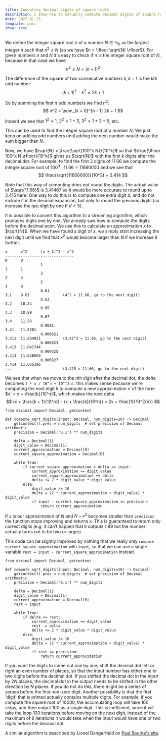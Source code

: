 ```yaml
---
title: Computing decimal digits of square roots
description: I show how to manually compute decimal digits of square roots.
date: 2023-01-23
template: post
show: true
---
```


We define the integer square root $n$ of a number $N \in \mathbb{N}_0$ as the largest integer $n$ such that $n^2 \leq N$ (so we have $n = \lfloor \sqrt{N} \rfloor$). For given numbers $n$ and $N$ it's easy to check if $n$ is the integer square root of $N$, because in that case we have
$$ n^2 \leq N < (n + 1)^2 $$

The difference of the square of two consecutive numbers $k, k + 1$ is the $k$th odd number:
$$ (k + 1)^2 - k^2 = 2k + 1 $$

So by summing the first $n$ odd numbers we find $n^2$:
$$ n^2 = \sum_{k = 0}^{n - 1} 2k + 1 $$

Indeed we see that $1^2 = 1$, $2^2 = 1 + 3$, $3^2 = 1 + 3 + 5$, etc.

This can be used to find the integer square root of a number $N$; We just keep on adding odd numbers until adding the next number would make the sum bigger than $N$.

Now, we have $\sqrt{N} = \frac{\sqrt{100^k N}}{10^k}$ so that $\frac{\lfloor 100^k N \rfloor}{10^k}$ gives us $\sqrt{N}$ with the first $k$ digits after the decimal dot. For example, to find the first 3 digits of $11.66$ we compute the integer square root of $100^3 \cdot 11.66 = 11660000$ and we see that
$$ \frac{\sqrt{11660000}}{10^3} = 3.414 $$

Note that this way of computing does not round the digits. The actual value of $\sqrt{11.66}$ is $3.41467$ so it would be more accurate to round up to $3.415$ here. One way to do this is to compute one extra digit $d$, and do not include it in the decimal expansion, but only to round the previous digits (so increase the last digit by one if $d \geq 5$).

It is possible to convert this algorithm to a streaming algorithm, which produces digits one by one. We already saw how to compute the digits before the decimal point. We use this to calculate an approximation $x$ to $\sqrt{N}$. When we have found a digit of $x$, we simply start increasing the next digit until we find that $x^2$ would become larger than $N$ if we increase it further.

```
x      x^2      (x + 1)^2 - x^2
-------------------------------
0      0
                1
1      1
                3
2      4
                5
3      9
                0.61
3.1    9.61               (4^2 > 11.66, go to the next digit)
                0.63
3.2    10.24
                0.65
3.3    10.89
                0.67
3.4    11.56
                0.0681
3.41   11.6281
                0.006821
3.411  11.634921          (3.42^2 > 11.66, go to the next digit)
                0.006823
3.412  11.641744
                0.006825
3.413  11.648569
                0.006827
3.414  11.655396
...                       (3.415 > 11.66, go to the next digit)
```

We see that when we move to the $n$th digit after the decimal dot, the delta becomes `2 * x / 10^n + 10^(2n)`. this makes sense because we're computing the next digit $k$ to compute a new approximation $x'$ of the form $x' = x + \frac{k}{10^n}$, which makes the next delta
$$ (x + \frac{k + 1}{10^n}) - (x + \frac{k}{10^n}) = 2x + \frac{1}{10^{2n}} $$

```
from decimal import Decimal, getcontext

def compute_sqrt_digits(input: Decimal, num_digits=10) -> Decimal:
    getcontext().prec = num_digits  # set precision of Decimal arithmetic
    precision = Decimal('0.1') ** num_digits

    delta = Decimal(1)
    digit_value = Decimal(1)
    current_approximation = Decimal(0)
    current_square_approximation = Decimal(0)

    while True:
        if current_square_approximation + delta <= input:
            current_approximation += digit_value
            current_square_approximation += delta
            delta += 2 * digit_value * digit_value
        else:
            digit_value /= 10
            delta = (2 * current_approximation + digit_value) * digit_value
            if input - current_square_approximation <= precision:
                return current_approximation
```

If $x$ is our approximation of $N$ and $N - x^2$ becomes smaller than `precision`, the function stops improving and returns $x$. This is guaranteed to return only correct digits (e.g. it can’t happen that it outputs 1.99 but the number actually turns out to be two or larger).

This code can be slightly improved by nothing that we really only `compare current_square_approximation` with `input`, so that we can use a single variable `rest = input - current_square_approximation` instead.

```
from decimal import Decimal, getcontext

def compute_sqrt_digits(input: Decimal, num_digits=10) -> Decimal:
    getcontext().prec = num_digits  # set precision of Decimal arithmetic
    precision = Decimal('0.1') ** num_digits

    delta = Decimal(1)
    digit_value = Decimal(1)
    current_approximation = Decimal(0)
    rest = input

    while True:
        if delta <= rest:
            current_approximation += digit_value
            rest -= delta
            delta += 2 * digit_value * digit_value
        else:
            digit_value /= 10
            delta = (2 * current_approximation + digit_value) * digit_value
            if rest <= precision:
                return current_approximation
```

If you want the digits to come out one by one, shift the decimal dot left or right an even number of places, so that the input number has either one or two digits before the decimal dot. If you shifted the decimal dot in the input by $2N$ places, the decimal dot in the output needs to be shifted in the other direction by $N$ places. If you do not do this, there might be a series of zeroes before the first non-zero digit. Another possibility is that the first 'digit' that is printed actually contains multiple digits. For example, if you compute the square root of 10000, the accumulating loop will take 100 steps, and then output 100 as a single digit. This is inefficient, since it will take the loop 100 iterations before moving on the next digit, instead of the maximum of 9 iterations it would take when the input would have one or two digits before the decimal dot.

A similar algorithm is described by Lionel Dangerfield on [Paul Bourke's site](http://paulbourke.net/miscellaneous/numbers/).
